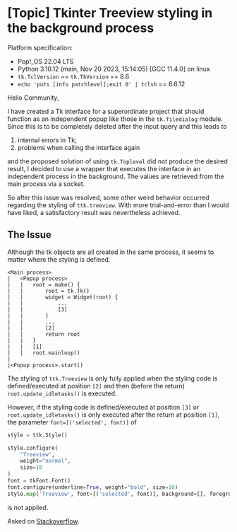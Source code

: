 
# \[Topic\] Tkinter Treeview styling in the background process

Platform specification:

- Pop!_OS 22.04 LTS
- Python 3.10.12 (main, Nov 20 2023, 15:14:05) [GCC 11.4.0] on linux
- `tk.TclVersion` == `tk.TkVersion` == 8.6
- `echo 'puts [info patchlevel];exit 0' | tclsh` == 8.6.12

Hello Community,

I have created a Tk interface for a superordinate project that should function as an 
independent popup like those in the `tk.filedialog` module.
Since this is to be completely deleted after the input query and this leads to

1. internal errors in Tk;
2. problems when calling the interface again

and the proposed solution of using `tk.Toplevel` did not produce the desired result, 
I decided to use a wrapper that executes the interface in an independent process in 
the background. The values are retrieved from the main process via a socket.

So after this issue was resolved, some other weird behavior occurred regarding the styling 
of `ttk.treeview`. With more trial-and-error than I would have liked, a satisfactory 
result was nevertheless achieved.

## The Issue

Although the tk objects are all created in the same process, 
it seems to matter where the styling is defined.

```
<Main process>
|	<Popup process>
|	|	root = make() {
|	|		root = tk.Tk()
|	|		widget = Widget(root) {
|	|			...
|	|			[3]
|	|		}
|	|		...
|	|		[2]
|	|		return root
|	|	}
|	|	[1]
|	|	root.mainloop()
|
|<Popup process>.start()
```

The styling of `ttk.Treeview` is only fully applied when the styling code is 
defined/executed at position `[2]` and then (before the return) `root.update_idletasks()` 
is executed.

However, if the styling code is defined/executed at position `[3]` or 
`root.update_idletasks()` is only executed after the return at position `[1]`, 
the parameter `font=[('selected', font)]` of 

```python
style = ttk.Style()

style.configure(
    "Treeview",
    weight="normal",
    size=10
)
font = tkFont.Font()
font.configure(underline=True, weight="bold", size=10)
style.map('Treeview', font=[('selected', font)], background=[], foreground=[('selected', '#000000')])
```

is not applied.

Asked on [Stackoverflow](https://stackoverflow.com/questions/77765331/topic-tkinter-treeview-styling-in-the-background-process).
